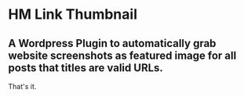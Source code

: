 # HM Link Thumbnail
## A Wordpress Plugin to automatically grab website screenshots as featured image for all posts that titles are valid URLs.

That's it.